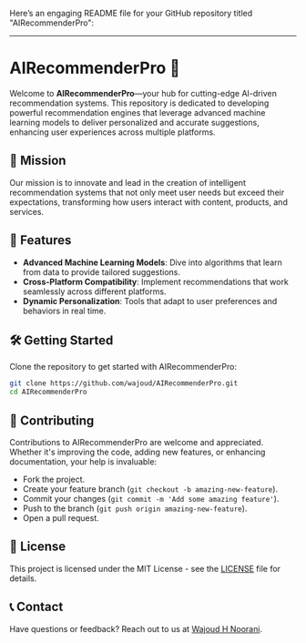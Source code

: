 Here’s an engaging README file for your GitHub repository titled "AIRecommenderPro":

---

# AIRecommenderPro 🌟

Welcome to **AIRecommenderPro**—your hub for cutting-edge AI-driven recommendation systems. This repository is dedicated to developing powerful recommendation engines that leverage advanced machine learning models to deliver personalized and accurate suggestions, enhancing user experiences across multiple platforms.

## 🎯 Mission
Our mission is to innovate and lead in the creation of intelligent recommendation systems that not only meet user needs but exceed their expectations, transforming how users interact with content, products, and services.

## 🌟 Features
- **Advanced Machine Learning Models**: Dive into algorithms that learn from data to provide tailored suggestions.
- **Cross-Platform Compatibility**: Implement recommendations that work seamlessly across different platforms.
- **Dynamic Personalization**: Tools that adapt to user preferences and behaviors in real time.

## 🛠 Getting Started

Clone the repository to get started with AIRecommenderPro:

```bash
git clone https://github.com/wajoud/AIRecommenderPro.git
cd AIRecommenderPro
```

## 🤝 Contributing

Contributions to AIRecommenderPro are welcome and appreciated. Whether it's improving the code, adding new features, or enhancing documentation, your help is invaluable:
- Fork the project.
- Create your feature branch (`git checkout -b amazing-new-feature`).
- Commit your changes (`git commit -m 'Add some amazing feature'`).
- Push to the branch (`git push origin amazing-new-feature`).
- Open a pull request.

## 📜 License

This project is licensed under the MIT License - see the [LICENSE](LICENSE) file for details.

## 📞 Contact

Have questions or feedback? Reach out to us at [Wajoud H Noorani](mailto:wajoudnoorani59@gmail.com).
